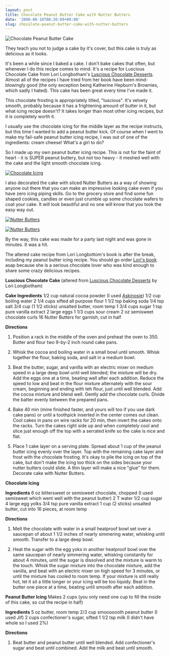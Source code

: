```yaml
---
layout: post
title: Chocolate Peanut Butter Cake with Nutter Butters
date: '2008-08-18T08:20:09+00:00'
slug: chocolate-peanut-butter-cake-with-nutter-butters
---
```

<img src="http://farm4.static.flickr.com/3039/2772351598_c51471c577.jpg?v=0" alt="Chocolate Peanut Butter Cake" class="yellowborder" />

They teach you not to judge a cake by it's cover, but this cake is truly as delicious as it looks.

It's been a while since I baked a cake. I don't bake cakes that often, but whenever I do this recipe comes to mind. It's a recipe for Luscious Chocolate Cake from Lori Longbotham's <a href="http://astore.amazon.com/thechocolatpe-20/detail/0811835162/002-0508011-9314438">Luscious Chocolate Desserts</a>. Almost all of the recipes I have tried from her book have been mind-blowingly good (the only exception being Katherine Hepburn's Brownies, which sadly I hated). This cake has been great every time I've made it.

This chocolate frosting is appropriately titled, "luscious". It's velvety smooth, probably because it has a frightening amount of butter in it, but what icing recipe doesn't? It takes longer than most other icing recipes, but it is completely worth it. 

I usually use the chocolate icing for the middle layer as the recipe instructs, but this time I wanted to add a peanut butter kick. Of course when I went to make my fail-safe peanut butter icing recipe, I was out of one of the ingredients: cream cheese! What's a girl to do?

So I made up my own peanut butter icing recipe. This is not for the faint of heart - it is SUPER peanut buttery, but not too heavy - it meshed well with the cake and the light smooth chocolate icing. 

<a href="http://www.flickr.com/photos/kstar810/2771503275/"><img src="http://farm4.static.flickr.com/3279/2771503275_d300f5c8d7.jpg?v=0" alt="Chocolate Icing" /></a>

I also decorated the cake with sliced Nutter Butters as a way of showing anyone out there that you can make an impressive looking cake even if you have zero icing piping skills. Go to the grocery store and find some fun shaped cookies, candies or even just crumble up some chocolate wafers to coat your cake. It will look beautiful and no one will know that you took the easy way out.

<a href="http://www.flickr.com/photos/kstar810/2771502479/"><img src="http://farm4.static.flickr.com/3267/2771502479_1c16e8b15b.jpg?v=0" alt="Nutter Butters" /></a>

<a href="http://www.flickr.com/photos/kstar810/2772343810/"><img src="http://farm4.static.flickr.com/3192/2772343810_c5407fb948.jpg?v=0" alt="Nutter Butters" /></a>

By the way, this cake was made for a party last night and was gone in minutes. It was a hit.

The altered cake recipe from Lori Longbottom's book is after the break, including my peanut butter icing recipe. You should go order <a href="http://astore.amazon.com/thechocolatpe-20/detail/0811835162/002-0508011-9314438">Lori's book</a> asap because she is a serious chocolate lover who was kind enough to share some crazy delicious recipes.

<!--more-->

<strong>Luscious Chocolate Cake </strong>
(altered from <a href="http://astore.amazon.com/thechocolatpe-20/detail/0811835162/002-0508011-9314438">Luscious Chocolate Desserts</a> by Lori Longbotham)

<strong>Cake Ingredients</strong>
1/2 cup natural cocoa powder (I used <a href="http://www.askinosie.com/p-45-single-origin-natural-cocoa-powder.aspx">Askinosie</a>)
1/2 cup boiling water
2 1/4 cups sifted all purpose flour
1 1/2 tsp baking soda
1/4 tsp salt
3/4 cup (1 1/2 sticks) unsalted butter, room temp
1 3/4 cups sugar
1 tsp pure vanilla extract
2 large eggs
1 1/3 cups sour cream
2 oz semisweet chocolate curls
16 Nutter Butters for garnish, cut in half

<strong>Directions</strong>
1. Position a rack in the middle of the oven and preheat the oven to 350. Butter and flour two 9-by-2 inch round cake pans.

2. Whisk the cocoa and boiling water in a small bowl until smooth. Whisk together the flour, baking soda, and salt in a medium bowl.

3. Beat the butter, sugar, and vanilla with an electric mixer on medium speed in a large deep bowl until well blended; the mixture will be dry. Add the eggs one at a time, beating well after each addition. Reduce the speed to low and beat in the flour mixture alternately with the sour cream, beginning and ending with teh flour, just until well blended. Add the cocoa mixture and blend well. Gently add the chocolate curls. Divide the batter evenly between the prepared pans.

4. Bake 40 min (mine finished faster, and yours will too if you use dark cake pans) or until a toothpick inserted in the center comes out clean. Cool cakes in pans on wire racks for 20 min, then invert the cakes onto the racks. Turn the cakes right side up and when completely cool and slice just enough off the top with a serrated knife so the cake is nice and flat.

5. Place 1 cake layer on a serving plate. Spread about 1 cup of the peanut butter icing evenly over the layer. Top with the remaining cake layer and frost with the chocolate frosting. It's okay to pile the icing on top of the cake, but don't make the icing too thick on the sides because your nutter butters could slide. A thin layer will make a nice "glue" for them. Decorate cake with Nutter Butters.

<strong>Chocolate Icing</strong>

<strong>Ingredients</strong>
6 oz bittersweet or semisweet chocolate, chopped (I used semisweet which went well with the peanut butter)
2 T water
1/2 cup sugar
4 large egg yolks
3/4 tsp pure vanilla extract
1 cup (2 sticks) unsalted butter, cut into 16 pieces, at room temp

<strong>Directions</strong>
1. Melt the chocolate with water in a small heatproof bowl set over a saucepan of about 1 1/2 inches of nearly simmering water, whisking until smooth. Transfer to a large deep bowl.

2. Heat the sugar with the egg yoks in another heatproof bowl over the same saucepan of nearly simmering water, whisking constantly for about 4 minutes, until the sugar is dissolved and the mixture is warm to the touch. Whisk the sugar mixture into the chocolate mixture, add the vanilla, and beat with an electric mixer on high speed for 3 minutes, or until the mixture has cooled to room temp. If your mixture is still really hot, let it sit a little longer or your icing will be too liquidy. Beat in the butter one piece at a time, beating until smooth after each addition.

<strong>Peanut Butter Icing</strong>
Makes 2 cups (you only need one cup to fill the inside of this cake, so cut the recipe in half)

<strong>Ingredients</strong>
5 oz butter, room temp
2/3 cup smooooooth peanut butter (I used Jif)
2 cups confectioner's sugar, sifted
1 1/2 tsp milk (I didn't have whole so I used 2%)

<strong>Directions</strong>
1. Beat butter and peanut butter until well blended. Add confectioner's sugar and beat until combined. Add the milk and beat until smooth.
